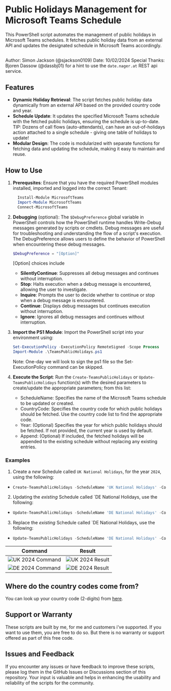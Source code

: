 # Public Holidays Management for Microsoft Teams Schedule

This PowerShell script automates the management of public holidays in Microsoft Teams schedules. It fetches public holiday data from an external API and updates the designated schedule in Microsoft Teams accordingly.

##

Author: Simon Jackson (@sjackson0109)
Date: 10/02/2024
Special Thanks: Bjoren Dassow (@dassbj01) for a hint to use the `date.nager.at` REST api service. 


## Features

- **Dynamic Holiday Retrieval**: The script fetches public holiday data dynamically from an external API based on the provided country code and year.
- **Schedule Update**: It updates the specified Microsoft Teams schedule with the fetched public holidays, ensuring the schedule is up-to-date. TIP: Dozens of call flows (auto-attendants), can have an out-of-holidays action attached to a single schedule - giving one table of holidays to update!
- **Modular Design**: The code is modularized with separate functions for fetching data and updating the schedule, making it easy to maintain and reuse.

## How to Use

1. **Prerequsites**: Ensure that you have the required PowerShell modules installed, imported and logged into the correct Tenant:
    ```powershell
      Install-Module MicrosoftTeams
      Import-Module MicrosoftTeams
      Connect-MicrosoftTeams
    ```
3. **Debugging** (optional): The `$DebugPreference` global variable in PowerShell controls how the PowerShell runtime handles Write-Debug messages generated by scripts or cmdlets. Debug messages are useful for troubleshooting and understanding the flow of a script's execution. The DebugPreference allows users to define the behavior of PowerShell when encountering these debug messages.
    ```powershell
    $DebugPreference = "[Option]"
    ```
    [Option]<Options> choices include
    - **SilentlyContinue**: Suppresses all debug messages and continues without interruption.
    - **Stop**: Halts execution when a debug message is encountered, allowing the user to investigate.
    - **Inquire**: Prompts the user to decide whether to continue or stop when a debug message is encountered.
    - **Continue**: Displays debug messages but continues execution without interruption.
    - **Ignore**: Ignores all debug messages and continues without interruption.
2. **Import the PS1 Module**: Import the PowerShell script into your environment using:
    ```powershell
    Set-ExecutionPolicy -ExecutionPolicy RemoteSigned -Scope Process
    Import-Module .\TeamsPublicHolidays.ps1
    ```
    Note: One-day we will look to sign the ps1 file so the Set-ExecutionPolicy command can be skipped.

4. **Execute the Script**: Run the `Create-TeamsPublicHolidays` or `Update-TeamsPublicHolidays` function(s) with the desired parameters to create/update the appropriate parameters; from this list:
    - ScheduleName: Specifies the name of the Microsoft Teams schedule to be updated or created.
    - CountryCode: Specifies the country code for which public holidays should be fetched. Use the country code list to find the appropriate code.
    - Year: (Optional) Specifies the year for which public holidays should be fetched. If not provided, the current year is used by default.
    - Append: (Optional) If included, the fetched holidays will be appended to the existing schedule without replacing any existing entries.

### Examples

1. Create a *new* Schedule called `UK National Holidays`, for the year `2024`, using the following:
- ```powershell
  Create-TeamsPublicHolidays -ScheduleName 'UK National Holidays' -CountryCode 'GB' -Year 2024
  ```

2. Updating the *existing* Schedule called `DE National Holidays, use the following:
- ```powershell
  Update-TeamsPublicHolidays -ScheduleName 'DE National Holidays' -CountryCode 'DE' -Year 2024 -Append
  ```
3. Replace the *existing* Schedule called `DE National Holidays, use the following:
- ```powershell
  Update-TeamsPublicHolidays -ScheduleName 'DE National Holidays' -CountryCode 'DE' -Year 2024
  ```

|Command|Result|
|---|---|
|![UK 2024 Command](/Examples/UK_2024.png)|![UK 2024 Result](/Examples/UK_2024_Result.png)|
|![DE 2024 Command](/Examples/DE_2024.png)|![DE 2024 Result](/Examples/DE_2024_Result.png)|


## Where do the country codes come from?
You can look up your country code (2-digits) from [here](https://www.iban.com/country-codes).

## Support or Warranty
These scripts are built by me, for me and customers i've supported. 
If you want to use them, you are free to do so. But there is no warranty or support offered as part of this free code.

## Issues and Feedback
If you encounter any issues or have feedback to improve these scripts, please log them in the GitHub Issues or Discussions section of this repository. Your input is valuable and helps in enhancing the usability and reliability of the scripts for the community.
